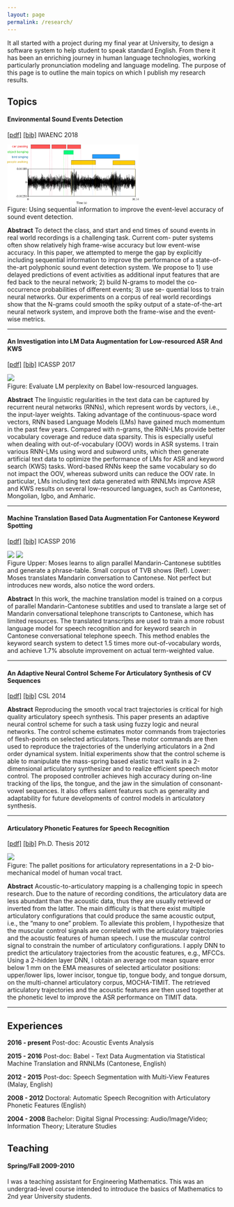 ```yaml
---
layout: page
permalink: /research/
---
```


It all started with a project during my final year at University, to design a software system to help student to speak standard English.
From there it has been an enriching journey in human language technologies, working particularly pronunciation modeling and language modeling.
The purpose of this page is to outline the main topics on which I publish my research results.

## Topics

#### Environmental Sound Events Detection
[[pdf]](/papers/2018_IWAENC_TUNI/huang2018sequential.pdf)  [[bib]](/papers/2018_IWAENC_TUNI/huang2017sequential.bib) IWAENC 2018

<div class="imgcap">
<div>
<img src="/images/huang2018sequential.png" style="max-width:60%;  text-align:justify;">
</div>
<div class="thecap">Figure: Using sequential information to improve the event-level accuracy of sound event detection.
</div>
</div>

**Abstract** To detect the class, and start and end times of sound events in real world recordings is a challenging task. Current com- puter systems often show relatively high frame-wise accuracy but low event-wise accuracy. In this paper, we attempted to merge the gap by explicitly including sequential information to improve the performance of a state-of-the-art polyphonic sound event detection system. We propose to 1) use delayed predictions of event activities as additional input features that are fed back to the neural network; 2) build N-grams to model the co-occurrence probabilities of different events; 3) use se- quential loss to train neural networks. Our experiments on a corpus of real world recordings show that the N-grams could smooth the spiky output of a state-of-the-art neural network system, and improve both the frame-wise and the event-wise metrics.

---

#### An Investigation into LM Data Augmentation for Low-resourced ASR And KWS

[[pdf]](/papers/2017_ICASSP_LIMSI/huang2017investigation.pdf)  [[bib]](/papers/2017_ICASSP_LIMSI/huang2017investigation.bib) ICASSP 2017

<div class="imgcap">
<div>
<img src="/images/huang2017investigation.png" style="max-width:60%;  text-align:justify;">
</div>
<div class="thecap">Figure: Evaluate LM perplexity on Babel low-resourced languages.
</div>
</div>

**Abstract** The linguistic regularities in the text data can be captured by recurrent neural networks (RNNs), which represent words by vectors, i.e., the input-layer weights.
Taking advantage of the continuous-space word vectors, RNN based Language Models (LMs) have gained much momentum in the past few years.
Compared with n-grams, the RNN-LMs provide better vocabulary coverage and reduce data sparsity.
This is especially useful when dealing with out-of-vocabulary (OOV) words in ASR systems.
I train various RNN-LMs using word and subword units, which then generate artificial text data to optimize the performance of LMs for ASR and keyword search (KWS) tasks.
Word-based RNNs keep the same vocabulary so do not impact the OOV, whereas subword units can reduce the OOV rate.
In particular, LMs including text data generated with RNNLMs improve ASR and KWS results on several low-resourced languages, such as Cantonese, Mongolian, Igbo, and Amharic.

---

#### Machine Translation Based Data Augmentation For Cantonese Keyword Spotting

[[pdf]](/papers/2016_ICASSP_LIMSI/huang2016machine.pdf)  [[bib]](/papers/2016_ICASSP_LIMSI/huang2016machine.bib) ICASSP 2016

<div class="imgcap">
<div>
<img src="/assets/smt/SubtitleExample1_english.png" style="max-width:55%;  text-align:justify;">
<img src="/assets/smt/HUB5m2cExample2_english.png" style="max-width:65%; text-align:justify;">
</div>
<div class="thecap">Figure Upper: Moses learns to align parallel Mandarin-Cantonese subtitles and generate a phrase-table. Small corpus of TVB shows (Ref). Lower: Moses translates Mandarin conversation to Cantonese. Not perfect but introduces new words, also notice the word orders.
</div>
</div>

**Abstract** In this work, the machine translation model is trained on a corpus of parallel Mandarin-Cantonese subtitles and used to translate a large set of Mandarin conversational telephone transcripts to Cantonese, which has limited resources. The translated transcripts are used to train a more robust language model for speech recognition  and  for keyword  search  in  Cantonese  conversational  telephone  speech. This  method  enables  the  keyword  search  system  to  detect 1.5 times more out-of-vocabulary words,  and achieve 1.7% absolute improvement on actual term-weighted value.

---

#### An Adaptive Neural Control Scheme For Articulatory Synthesis of CV Sequences

[[pdf]](/papers/2014_CSL/huang2014adaptive.pdf) [[bib]](/papers/2014_CSL/huang2014adaptive.bib) CSL 2014

**Abstract**  Reproducing the smooth vocal tract trajectories is critical for high quality articulatory speech synthesis. This paper presents an adaptive neural control scheme for such a task using fuzzy logic and neural networks.  The control scheme estimates motor commands from trajectories of flesh-points on selected articulators. These motor commands are then used to reproduce the trajectories of the underlying articulators in a 2nd order dynamical system. Initial experiments show that the control scheme is able to manipulate the mass-spring based elastic tract walls in a 2-dimensional articulatory synthesizer and to realize efficient speech motor control. The proposed controller achieves high accuracy during on-line tracking of the lips, the tongue, and the jaw in the simulation of consonant-vowel sequences. It also offers salient features such as generality and adaptability for future developments of control models in articulatory synthesis.

---

#### Articulatory Phonetic Features for Speech Recognition

[[pdf]](/papers/2012_THESIS/huang2012articulatory.pdf) [[bib]](/papers/2012_THESIS/huang2012articulatory.bib) Ph.D. Thesis 2012

<div class="imgcap">
<div>
<img src="/images/huang2012articulatory.png" style="max-width:50%;  text-align:justify;">
</div>
<div class="thecap">Figure: The pallet positions for articulatory representations in a 2-D bio-mechanical model of human vocal tract.
</div>
</div>

**Abstract**  Acoustic-to-articulatory mapping is a challenging topic in speech research.
Due to the nature of recording conditions, the articulatory data are less abundant than the acoustic data, thus they are usually retrieved or inverted from the latter.
The main difficulty is that there exist multiple articulatory configurations that could produce the same acoustic output, i.e., the “many to one” problem. To alleviate this problem, I hypothesize that the muscular control signals are correlated with the articulatory trajectories and the acoustic features of human speech.
I use the muscular control signal to constrain the number of articulatory configurations.
I apply DNN to predict the articulatory trajectories from the acoustic features, e.g., MFCCs.
Using a 2-hidden layer DNN, I obtain an average root mean square error below 1 mm on the EMA measures of selected articulator positions: upper/lower lips, lower incisor, tongue tip, tongue body, and tongue dorsum, on the multi-channel articulatory corpus, MOCHA-TIMIT.
The retrieved articulatory trajectories and the acoustic features are then used together at the phonetic level to improve the ASR performance on TIMIT data.

---

## Experiences

**2016 - present** Post-doc: Acoustic Events Analysis

**2015 - 2016** Post-doc: Babel - Text Data Augmentation via Statistical Machine Translation and RNNLMs (Cantonese, English)

**2012 - 2015** Post-doc: Speech Segmentation with Multi-View Features (Malay, English)

**2008 - 2012** Doctoral: Automatic Speech Recognition with Articulatory Phonetic Features (English)

**2004 - 2008** Bachelor: Digital Signal Processing: Audio/Image/Video; Information Theory; Literature Studies

## Teaching

#### Spring/Fall 2009-2010

I was a teaching assistant for Engineering Mathematics.
This was an undergrad-level course intended to introduce the basics of Mathematics to 2nd year University students.
